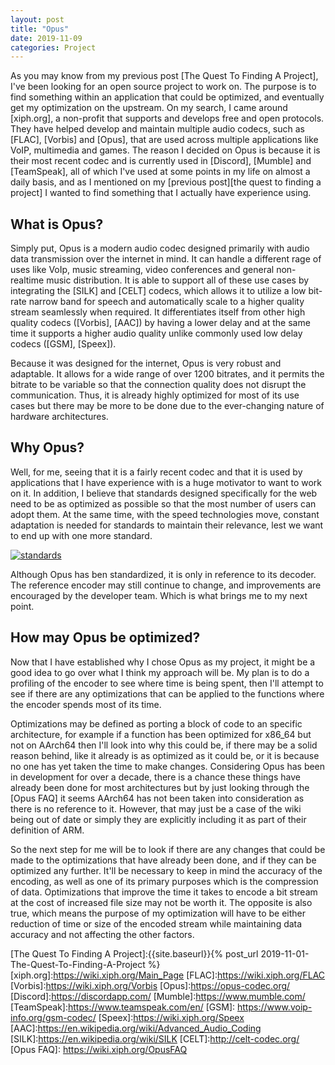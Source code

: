 ```yaml
---
layout: post
title: "Opus"
date: 2019-11-09
categories: Project
---
```


As you may know from my previous post [The Quest To Finding A Project], I've been looking for an open source project to work on. The purpose is to find something within an application that could be optimized, and eventually get my optimization on the upstream. On my search, I came around [xiph.org], a non-profit that supports and develops free and open protocols. They have helped develop and maintain multiple audio codecs, such as [FLAC], [Vorbis] and [Opus], that are used across multiple applications like VoIP, multimedia and games. The reason I decided on Opus is because it is their most recent codec and is currently used in [Discord], [Mumble] and [TeamSpeak], all of which I've used at some points in my life on almost a daily basis, and as I mentioned on my [previous post][the quest to finding a project] I wanted to find something that I actually have experience using.

## What is Opus?

Simply put, Opus is a modern audio codec designed primarily with audio data transmission over the internet in mind. It can handle a different rage of uses like VoIp, music streaming, video conferences and general non-realtime music distribution. It is able to support all of these use cases by integrating the [SILK] and [CELT] codecs, which allows it to utilize a low bit-rate narrow band for speech and automatically scale to a higher quality stream seamlessly when required. It differentiates itself from other high quality codecs ([Vorbis], [AAC]) by having a lower delay and at the same time it supports a higher audio quality unlike commonly used low delay codecs ([GSM], [Speex]).

Because it was designed for the internet, Opus is very robust and adaptable. It allows for a wide range of over 1200 bitrates, and it permits the bitrate to be variable so that the connection quality does not disrupt the communication. Thus, it is already highly optimized for most of its use cases but there may be more to be done due to the ever-changing nature of hardware architectures.

## Why Opus?

Well, for me, seeing that it is a fairly recent codec and that it is used by applications that I have experience with is a huge motivator to want to work on it. In addition, I believe that standards designed specifically for the web need to be as optimized as possible so that the most number of users can adopt them. At the same time, with the speed technologies move, constant adaptation is needed for standards to maintain their relevance, lest we want to end up with one more standard.

[![standards](https://imgs.xkcd.com/comics/standards.png)](https://xkcd.com/927/)

Although Opus has ben standardized, it is only in reference to its decoder. The reference encoder may still continue to change, and improvements are encouraged by the developer team. Which is what brings me to my next point.

## How may Opus be optimized?

Now that I have established why I chose Opus as my project, it might be a good idea to go over what I think my approach will be. My plan is to do a profiling of the encoder to see where time is being spent, then I'll attempt to see if there are any optimizations that can be applied to the functions where the encoder spends most of its time.

Optimizations may be defined as porting a block of code to an specific architecture, for example if a function has been optimized for x86_64 but not on AArch64 then I'll look into why this could be, if there may be a solid reason behind, like it already is as optimized as it could be, or it is because no one has yet taken the time to make changes. Considering Opus has been in development for over a decade, there is a chance these things have already been done for most architectures but by just looking through the [Opus FAQ] it seems AArch64 has not been taken into consideration as there is no reference to it. However, that may just be a case of the wiki being out of date or simply they are explicitly including it as part of their definition of ARM.

So the next step for me will be to look if there are any changes that could be made to the optimizations that have already been done, and if they can be optimized any further. It'll be necessary to keep in mind the accuracy of the encoding, as well as one of its primary purposes which is the compression of data. Optimizations that improve the time it takes to encode a bit stream at the cost of increased file size may not be worth it. The opposite is also true, which means the purpose of my optimization will have to be either reduction of time or size of the encoded stream while maintaining data accuracy and not affecting the other factors.

[The Quest To Finding A Project]:{{site.baseurl}}{% post_url 2019-11-01-The-Quest-To-Finding-A-Project %}
[xiph.org]:https://wiki.xiph.org/Main_Page
[FLAC]:https://wiki.xiph.org/FLAC
[Vorbis]:https://wiki.xiph.org/Vorbis
[Opus]:https://opus-codec.org/
[Discord]:https://discordapp.com/
[Mumble]:https://www.mumble.com/
[TeamSpeak]:https://www.teamspeak.com/en/
[GSM]: https://www.voip-info.org/gsm-codec/
[Speex]:https://wiki.xiph.org/Speex
[AAC]:https://en.wikipedia.org/wiki/Advanced_Audio_Coding
[SILK]:https://en.wikipedia.org/wiki/SILK
[CELT]:http://celt-codec.org/
[Opus FAQ]: https://wiki.xiph.org/OpusFAQ
